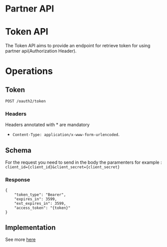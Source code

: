 # Partner API
# Token API
The Token API aims to provide an endpoint for retrieve token for using partner api(Authorization Header).

# Operations
## Token
```POST /oauth2/token```

### Headers
Headers annotated with \* are mandatory
* `Content-Type: application/x-www-form-urlencoded`.

## Schema
For the request you need to send in the body the paramenters
for example :
`client_id={client_id}&client_secret={client_secret}`

### Response 
```
{
    "token_type": "Bearer",
    "expires_in": 3599,
    "ext_expires_in": 3599,
    "access_token": "{token}"
}
```
## Implementation
See more [here](Tutorials.md#java-apache-httpclient-full-implementation-of-a-client)
